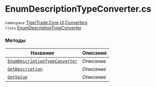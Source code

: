 
# EnumDescriptionTypeConverter.cs
`namespace` [TigerTrade.Core](../../../TigerTrade.Core.md).[UI](../../../TigerTrade.Core/UI.md).[Converters](../../../TigerTrade.Core/UI/Converters.md)  
    `class` [EnumDescriptionTypeConverter](../../EnumDescriptionTypeConverter.cs.md)

### Методы
| Название | Описание |
| --- | --- |
| [`EnumDescriptionTypeConverter`](./Методы/EnumDescriptionTypeConverter.md) | *Описание* |
| [`GetDescription`](./Методы/GetDescription.md) | *Описание* |
| [`GetValue`](./Методы/GetValue.md) | *Описание* |
